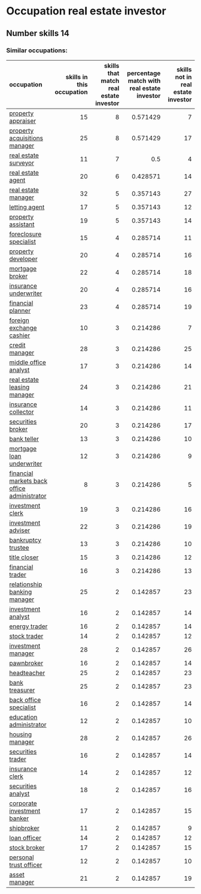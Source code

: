 # Occupation real estate investor
## Number skills 14
### Similar occupations:
| occupation                                                                                    |   skills in this occupation |   skills that match real estate investor |   percentage match with real estate investor |   skills not in real estate investor |
|:----------------------------------------------------------------------------------------------|----------------------------:|-----------------------------------------:|---------------------------------------------:|-------------------------------------:|
| [property appraiser](property_appraiser.md)                                                   |                          15 |                                        8 |                                     0.571429 |                                    7 |
| [property acquisitions manager](property_acquisitions_manager.md)                             |                          25 |                                        8 |                                     0.571429 |                                   17 |
| [real estate surveyor](real_estate_surveyor.md)                                               |                          11 |                                        7 |                                     0.5      |                                    4 |
| [real estate agent](real_estate_agent.md)                                                     |                          20 |                                        6 |                                     0.428571 |                                   14 |
| [real estate manager](real_estate_manager.md)                                                 |                          32 |                                        5 |                                     0.357143 |                                   27 |
| [letting agent](letting_agent.md)                                                             |                          17 |                                        5 |                                     0.357143 |                                   12 |
| [property assistant](property_assistant.md)                                                   |                          19 |                                        5 |                                     0.357143 |                                   14 |
| [foreclosure specialist](foreclosure_specialist.md)                                           |                          15 |                                        4 |                                     0.285714 |                                   11 |
| [property developer](property_developer.md)                                                   |                          20 |                                        4 |                                     0.285714 |                                   16 |
| [mortgage broker](mortgage_broker.md)                                                         |                          22 |                                        4 |                                     0.285714 |                                   18 |
| [insurance underwriter](insurance_underwriter.md)                                             |                          20 |                                        4 |                                     0.285714 |                                   16 |
| [financial planner](financial_planner.md)                                                     |                          23 |                                        4 |                                     0.285714 |                                   19 |
| [foreign exchange cashier](foreign_exchange_cashier.md)                                       |                          10 |                                        3 |                                     0.214286 |                                    7 |
| [credit manager](credit_manager.md)                                                           |                          28 |                                        3 |                                     0.214286 |                                   25 |
| [middle office analyst](middle_office_analyst.md)                                             |                          17 |                                        3 |                                     0.214286 |                                   14 |
| [real estate leasing manager](real_estate_leasing_manager.md)                                 |                          24 |                                        3 |                                     0.214286 |                                   21 |
| [insurance collector](insurance_collector.md)                                                 |                          14 |                                        3 |                                     0.214286 |                                   11 |
| [securities broker](securities_broker.md)                                                     |                          20 |                                        3 |                                     0.214286 |                                   17 |
| [bank teller](bank_teller.md)                                                                 |                          13 |                                        3 |                                     0.214286 |                                   10 |
| [mortgage loan underwriter](mortgage_loan_underwriter.md)                                     |                          12 |                                        3 |                                     0.214286 |                                    9 |
| [financial markets back office administrator](financial_markets_back_office_administrator.md) |                           8 |                                        3 |                                     0.214286 |                                    5 |
| [investment clerk](investment_clerk.md)                                                       |                          19 |                                        3 |                                     0.214286 |                                   16 |
| [investment adviser](investment_adviser.md)                                                   |                          22 |                                        3 |                                     0.214286 |                                   19 |
| [bankruptcy trustee](bankruptcy_trustee.md)                                                   |                          13 |                                        3 |                                     0.214286 |                                   10 |
| [title closer](title_closer.md)                                                               |                          15 |                                        3 |                                     0.214286 |                                   12 |
| [financial trader](financial_trader.md)                                                       |                          16 |                                        3 |                                     0.214286 |                                   13 |
| [relationship banking manager](relationship_banking_manager.md)                               |                          25 |                                        2 |                                     0.142857 |                                   23 |
| [investment analyst](investment_analyst.md)                                                   |                          16 |                                        2 |                                     0.142857 |                                   14 |
| [energy trader](energy_trader.md)                                                             |                          16 |                                        2 |                                     0.142857 |                                   14 |
| [stock trader](stock_trader.md)                                                               |                          14 |                                        2 |                                     0.142857 |                                   12 |
| [investment manager](investment_manager.md)                                                   |                          28 |                                        2 |                                     0.142857 |                                   26 |
| [pawnbroker](pawnbroker.md)                                                                   |                          16 |                                        2 |                                     0.142857 |                                   14 |
| [headteacher](headteacher.md)                                                                 |                          25 |                                        2 |                                     0.142857 |                                   23 |
| [bank treasurer](bank_treasurer.md)                                                           |                          25 |                                        2 |                                     0.142857 |                                   23 |
| [back office specialist](back_office_specialist.md)                                           |                          16 |                                        2 |                                     0.142857 |                                   14 |
| [education administrator](education_administrator.md)                                         |                          12 |                                        2 |                                     0.142857 |                                   10 |
| [housing manager](housing_manager.md)                                                         |                          28 |                                        2 |                                     0.142857 |                                   26 |
| [securities trader](securities_trader.md)                                                     |                          16 |                                        2 |                                     0.142857 |                                   14 |
| [insurance clerk](insurance_clerk.md)                                                         |                          14 |                                        2 |                                     0.142857 |                                   12 |
| [securities analyst](securities_analyst.md)                                                   |                          18 |                                        2 |                                     0.142857 |                                   16 |
| [corporate investment banker](corporate_investment_banker.md)                                 |                          17 |                                        2 |                                     0.142857 |                                   15 |
| [shipbroker](shipbroker.md)                                                                   |                          11 |                                        2 |                                     0.142857 |                                    9 |
| [loan officer](loan_officer.md)                                                               |                          14 |                                        2 |                                     0.142857 |                                   12 |
| [stock broker](stock_broker.md)                                                               |                          17 |                                        2 |                                     0.142857 |                                   15 |
| [personal trust officer](personal_trust_officer.md)                                           |                          12 |                                        2 |                                     0.142857 |                                   10 |
| [asset manager](asset_manager.md)                                                             |                          21 |                                        2 |                                     0.142857 |                                   19 |
